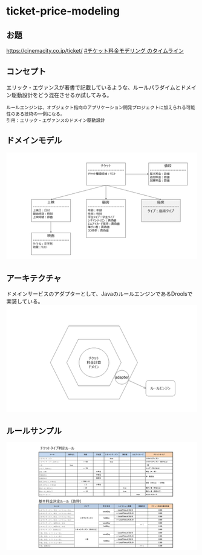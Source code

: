 # ticket-price-modeling

## お題
https://cinemacity.co.jp/ticket/
[#チケット料金モデリング のタイムライン](https://twitter.com/search?q=%23%E3%83%81%E3%82%B1%E3%83%83%E3%83%88%E6%96%99%E9%87%91%E3%83%A2%E3%83%87%E3%83%AA%E3%83%B3%E3%82%B0&src=typed_query&f=live)

## コンセプト
エリック・エヴァンスが著書で記載しているような、ルールパラダイムとドメイン駆動設計をどう混在させるか試してみる。
```
ルールエンジンは、オブジェクト指向のアプリケーション開発プロジェクトに加えられる可能性のある技術の一例になる。
引用：エリック・エヴァンスのドメイン駆動設計
```

## ドメインモデル
![](./doc/images/スライド1.PNG)

## アーキテクチャ
ドメインサービスのアダプターとして、JavaのルールエンジンであるDroolsで実装している。
![](./doc/images/スライド2.PNG)

## ルールサンプル
![](./doc/images/スライド3.PNG)